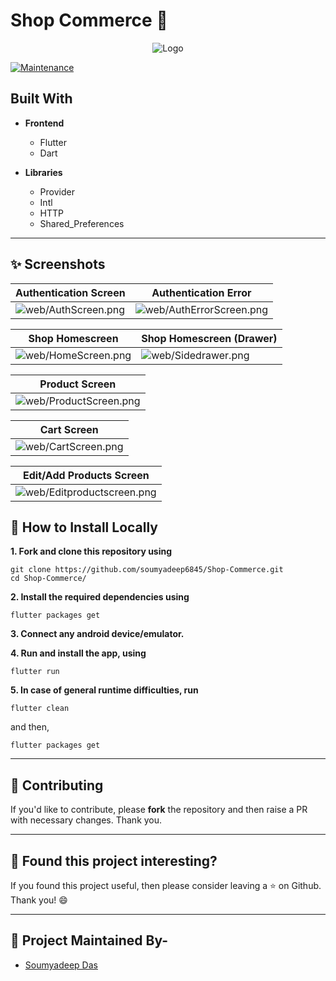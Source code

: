 # Shop Commerce 🛒
<p align="center">
   <img src="web/banner.gif" alt="Logo"/>
</p>
<!-- PROJECT LOGO -->

[![Maintenance](https://img.shields.io/badge/Maintained%3F-yes-green.svg?style=for-the-badge)](https://GitHub.com/Naereen/StrapDown.js/graphs/commit-activity)

<!-- ABOUT THE PROJECT -->
## Built With
* **Frontend**
   -  Flutter
   -  Dart

* **Libraries**
   -  Provider
   -  Intl
   -  HTTP
   -  Shared_Preferences

---

## ✨ Screenshots

| Authentication Screen | Authentication Error |
| - | - |
| ![web/AuthScreen.png](web/AuthScreen.png) | ![web/AuthErrorScreen.png](web/AuthErrorScreen.png) |

| Shop Homescreen | Shop Homescreen (Drawer) |
| - | - |
| ![web/HomeScreen.png](web/HomeScreen.png) | ![web/Sidedrawer.png](web/Sidedrawer.png) |

| Product Screen |
| - |
| ![web/ProductScreen.png](web/ProductScreen.png) |

| Cart Screen |
| - |
| ![web/CartScreen.png](web/CartScreen.png) |

| Edit/Add Products Screen |
| - |
| ![web/Editproductscreen.png](web/Editproductscreen.png) |

<!-- BUILT WITH -->  

## 📲 How to Install Locally

**1. Fork and clone this repository using**

   ```
   git clone https://github.com/soumyadeep6845/Shop-Commerce.git
   cd Shop-Commerce/
   ```  

**2. Install the required dependencies using**  

   ```
   flutter packages get
   ```

**3. Connect any android device/emulator.**  

**4. Run and install the app, using**
   
   ```
   flutter run
   ```

**5. In case of general runtime difficulties, run**
   
   ```
   flutter clean
   ```
   and then,
   
   ```
   flutter packages get
   ```
---

## 🎈 Contributing

If you'd like to contribute, please **fork** the repository and then raise a PR with necessary changes. Thank you.

---

## 💚 Found this project interesting?

If you found this project useful, then please consider leaving a :star: on Github. Thank you! 😄

---

## 👨 Project Maintained By-

* [Soumyadeep Das](https://www.linkedin.com/in/soumya0021/)
